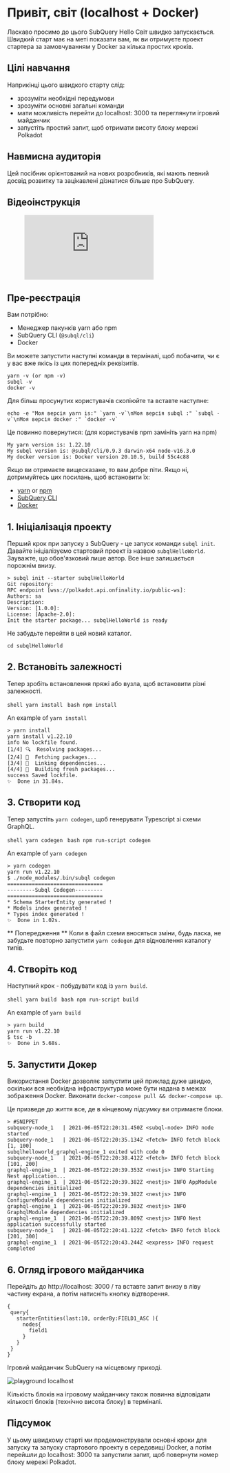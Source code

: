 # Привіт, світ (localhost + Docker)

Ласкаво просимо до цього SubQuery Hello Світ швидко запускається. Швидкий старт має на меті показати вам, як ви отримуєте проект стартера за замовчуванням у Docker за кілька простих кроків.

## Цілі навчання

Наприкінці цього швидкого старту слід:

- зрозуміти необхідні передумови
- зрозуміти основні загальні команди
- мати можливість перейти до localhost: 3000 та переглянути ігровий майданчик
- запустіть простий запит, щоб отримати висоту блоку мережі Polkadot

## Навмисна аудиторія

Цей посібник орієнтований на нових розробників, які мають певний досвід розвитку та зацікавлені дізнатися більше про SubQuery.

## Відеоінструкція

<figure class="video_container">
  <iframe src="https://www.youtube.com/embed/j034cyUYb7k" frameborder="0" allowfullscreen="true"></iframe>
</figure>

## Пре-реєстрація

Вам потрібно:

- Менеджер пакунків yarn або npm
- SubQuery CLI (`@subql/cli`)
- Docker

Ви можете запустити наступні команди в терміналі, щоб побачити, чи є у вас вже якісь із цих попередніх реквізитів.

```shell
yarn -v (or npm -v)
subql -v
docker -v
```

Для більш просунутих користувачів скопіюйте та вставте наступне:

```shell
echo -e "Моя версія yarn is:" `yarn -v`\nМоя версія subql :" `subql -v`\nМоя версія docker :" `docker -v`
```

Це повинно повернутися: (для користувачів npm замініть yarn на npm)

```shell
My yarn version is: 1.22.10
My subql version is: @subql/cli/0.9.3 darwin-x64 node-v16.3.0
My docker version is: Docker version 20.10.5, build 55c4c88
```

Якщо ви отримаєте вищесказане, то вам добре піти. Якщо ні, дотримуйтесь цих посилань, щоб встановити їх:

- [yarn](https://classic.yarnpkg.com/en/docs/install/) or [npm](https://www.npmjs.com/get-npm)
- [SubQuery CLI](quickstart.md#install-the-subquery-cli)
- [Docker](https://docs.docker.com/get-docker/)

## 1. Ініціалізація проекту

Перший крок при запуску з SubQuery - це запуск команди ` subql init `. Давайте ініціалізуємо стартовий проект із назвою ` subqlHelloWorld `. Зауважте, що обов'язковий лише автор. Все інше залишається порожнім внизу.

```shell
> subql init --starter subqlHelloWorld
Git repository:
RPC endpoint [wss://polkadot.api.onfinality.io/public-ws]:
Authors: sa
Description:
Version: [1.0.0]:
License: [Apache-2.0]:
Init the starter package... subqlHelloWorld is ready

```

Не забудьте перейти в цей новий каталог.

```shell
cd subqlHelloWorld
```

## 2. Встановіть залежності

Тепер зробіть встановлення пряжі або вузла, щоб встановити різні залежності.

<CodeGroup> <CodeGroupItem title="YARN" active> ```shell yarn install ``` </CodeGroupItem>
<CodeGroupItem title="NPM"> ```bash npm install ``` </CodeGroupItem> </CodeGroup>

An example of `yarn install`

```shell
> yarn install
yarn install v1.22.10
info No lockfile found.
[1/4] 🔍  Resolving packages...
[2/4] 🚚  Fetching packages...
[3/4] 🔗  Linking dependencies...
[4/4] 🔨  Building fresh packages...
success Saved lockfile.
✨  Done in 31.84s.
```

## 3. Створити код

Тепер запустіть ` yarn codegen `, щоб генерувати Typescript зі схеми GraphQL.

<CodeGroup> <CodeGroupItem title="YARN" active> ```shell yarn codegen ``` </CodeGroupItem>
<CodeGroupItem title="NPM"> ```bash npm run-script codegen ``` </CodeGroupItem> </CodeGroup>

An example of `yarn codegen`

```shell
> yarn codegen
yarn run v1.22.10
$ ./node_modules/.bin/subql codegen
===============================
---------Subql Codegen---------
===============================
* Schema StarterEntity generated !
* Models index generated !
* Types index generated !
✨  Done in 1.02s.
```

** Попередження ** Коли в файл схеми вносяться зміни, будь ласка, не забудьте повторно запустити ` yarn codegen ` для відновлення каталогу типів.

## 4. Створіть код

Наступний крок - побудувати код із ` yarn build `.

<CodeGroup> <CodeGroupItem title="YARN" active> ```shell yarn build ``` </CodeGroupItem>
<CodeGroupItem title="NPM"> ```bash npm run-script build ``` </CodeGroupItem> </CodeGroup>

An example of `yarn build`

```shell
> yarn build
yarn run v1.22.10
$ tsc -b
✨  Done in 5.68s.
```

## 5. Запустити Докер

Використання Docker дозволяє запустити цей приклад дуже швидко, оскільки вся необхідна інфраструктура може бути надана в межах зображення Docker. Виконати `docker-compose pull && docker-compose up`.

Це призведе до життя все, де в кінцевому підсумку ви отримаєте блоки.

```shell
> #SNIPPET
subquery-node_1   | 2021-06-05T22:20:31.450Z <subql-node> INFO node started
subquery-node_1   | 2021-06-05T22:20:35.134Z <fetch> INFO fetch block [1, 100]
subqlhelloworld_graphql-engine_1 exited with code 0
subquery-node_1   | 2021-06-05T22:20:38.412Z <fetch> INFO fetch block [101, 200]
graphql-engine_1  | 2021-06-05T22:20:39.353Z <nestjs> INFO Starting Nest application...
graphql-engine_1  | 2021-06-05T22:20:39.382Z <nestjs> INFO AppModule dependencies initialized
graphql-engine_1  | 2021-06-05T22:20:39.382Z <nestjs> INFO ConfigureModule dependencies initialized
graphql-engine_1  | 2021-06-05T22:20:39.383Z <nestjs> INFO GraphqlModule dependencies initialized
graphql-engine_1  | 2021-06-05T22:20:39.809Z <nestjs> INFO Nest application successfully started
subquery-node_1   | 2021-06-05T22:20:41.122Z <fetch> INFO fetch block [201, 300]
graphql-engine_1  | 2021-06-05T22:20:43.244Z <express> INFO request completed

```

## 6. Огляд ігрового майданчика

Перейдіть до http://localhost: 3000 / та вставте запит внизу в ліву частину екрана, а потім натисніть кнопку відтворення.

```
{
 query{
   starterEntities(last:10, orderBy:FIELD1_ASC ){
     nodes{
       field1
     }
   }
 }
}

```

Ігровий майданчик SubQuery на місцевому приході.

![playground localhost](/assets/img/subql_playground.png)

Кількість блоків на ігровому майданчику також повинна відповідати кількості блоків (технічно висота блоку) в терміналі.

## Підсумок

У цьому швидкому старті ми продемонстрували основні кроки для запуску та запуску стартового проекту в середовищі Docker, а потім перейшли до localhost: 3000 та запустили запит, щоб повернути номер блоку мережі Polkadot.
